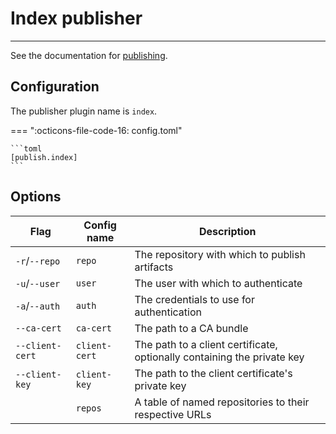 # Index publisher

-----

See the documentation for [publishing](../../publish.md).

## Configuration

The publisher plugin name is `index`.

=== ":octicons-file-code-16: config.toml"

    ```toml
    [publish.index]
    ```

## Options

| Flag | Config name | Description |
| --- | --- | --- |
| `-r`/`--repo` | `repo` | The repository with which to publish artifacts |
| `-u`/`--user` | `user` | The user with which to authenticate |
| `-a`/`--auth` | `auth` | The credentials to use for authentication |
| `--ca-cert` | `ca-cert` | The path to a CA bundle |
| `--client-cert` | `client-cert` | The path to a client certificate, optionally containing the private key |
| `--client-key` | `client-key` | The path to the client certificate's private key |
| | `repos` | A table of named repositories to their respective URLs |
